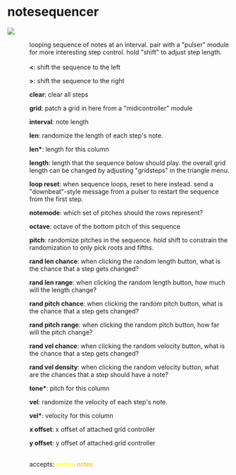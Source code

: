 
<a name=notesequencer></a><br>
# <b>notesequencer</b>
<img src="https://www.bespokesynth.com/docs/screenshots/notesequencer.png"><br>
<div style="display:inline-block;margin-left:50px;">
looping sequence of notes at an interval. pair with a "pulser" module for more interesting step control. hold "shift" to adjust step length.<br/><br/>
<b><</b>: shift the sequence to the left<br>

<b>></b>: shift the sequence to the right<br>

<b>clear</b>: clear all steps<br>

<b>grid</b>: patch a grid in here from a "midicontroller" module<br>

<b>interval</b>: note length<br>

<b>len</b>: randomize the length of each step's note.<br>

<b>len*</b>: length for this column<br>

<b>length</b>: length that the sequence below should play. the overall grid length can be changed by adjusting "gridsteps" in the triangle menu.<br>

<b>loop reset</b>: when sequence loops, reset to here instead. send a "downbeat"-style message from a pulser to restart the sequence from the first step.<br>

<b>notemode</b>: which set of pitches should the rows represent?<br>

<b>octave</b>: octave of the bottom pitch of this sequence<br>

<b>pitch</b>: randomize pitches in the sequence. hold shift to constrain the randomization to only pick roots and fifths.<br>

<b>rand len chance</b>: when clicking the random length button, what is the chance that a step gets changed?<br>

<b>rand len range</b>: when clicking the random length button, how much will the length change?<br>

<b>rand pitch chance</b>: when clicking the random pitch button, what is the chance that a step gets changed?<br>

<b>rand pitch range</b>: when clicking the random pitch button, how far will the pitch change?<br>

<b>rand vel chance</b>: when clicking the random velocity button, what is the chance that a step gets changed?<br>

<b>rand vel density</b>: when clicking the random velocity button, what are the chances that a step should have a note?<br>

<b>tone*</b>: pitch for this column<br>

<b>vel</b>: randomize the velocity of each step's note.<br>

<b>vel*</b>: velocity for this column<br>

<b>x offset</b>: x offset of attached grid controller<br>

<b>y offset</b>: y offset of attached grid controller<br>

<br>accepts: <font color=yellow>pulses</font> <font color=orange>notes</font> <br></div>

